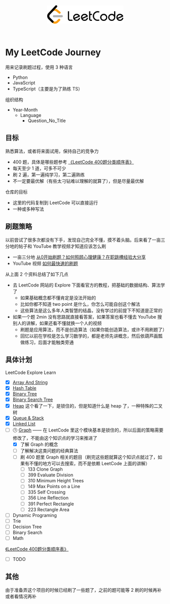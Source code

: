 <p><br></p>
<p align="center">
  <img src="assets/leetcode_logo.svg" width="240" alt="LeetCode Logo">
</p>
<p><br></p>

# My LeetCode Journey

用来记录刷题过程，使用 3 种语言

- Python
- JavaScript
- TypeScript（主要是为了熟练 TS）

组织结构

- Year-Month
  - Language
    - Question_No_Title

## 目标

熟悉算法，或者将来面试用，保持自己的竞争力

- 400 题，具体是哪些题参考 [《LeetCode 400题分类顺序表》](https://www.cspiration.com/#/leetcodeClassification)
- 每天至少 1 道，可多不可少
- 刷 2 遍，第一遍纯学习，第二遍熟练
- 不一定要最优解（有些太刁钻难以理解的就算了），但是尽量最优解

仓库的目标

- 这里的代码复制到 LeetCode 可以直接运行
- 一种或多种写法

## 刷题策略

以前尝试了很多次都没有下手，发现自己完全不懂，摸不着头脑。后来看了一亩三分地的帖子和 YouTube 教学视频才知道应该怎么刷

- 一亩三分地 [从0开始刷题？如何照顾心理健康？在职跳槽经验大分享](https://www.1point3acres.com/bbs/thread-843904-1-1.html)
- YouTube 视频 [如何最快速的刷题](https://youtu.be/HlIu_kf_KH0)

从上面 2 个资料总结了如下几点

- 去 LeetCode 网站的 Explore 下面看官方的教程，把基础的数据结构、算法学了
  - 如果基础概念都不懂肯定是没法开始的
  - 比如你都不知道 two point 是什么，你怎么可能自创这个解法
  - 这些算法是这么多年人类智慧的结晶，没有学过的前提下不知道是正常的
- 如果一个题 2min 没有思路就直接看答案，如果答案也看不懂去 YouTube 搜别人的讲解，如果还看不懂就换一个人的视频
  - 刷题是应用算法，而不是创造算法（如果你能创造算法，或许不用刷题了）
  - 回忆以前在学校是怎么学习数学的，都是老师先讲概念，然后依葫芦画瓢做练习，后面才能触类旁通

## 具体计划

LeetCode Explore Learn

- [x] [Array And String](https://leetcode.com/explore/learn/card/array-and-string/)
- [x] [Hash Table](https://leetcode.com/explore/learn/card/hash-table/)
- [x] [Binary Tree](https://leetcode.com/explore/learn/card/data-structure-tree/)
- [x] [Binary Search Tree](https://leetcode.com/explore/learn/card/introduction-to-data-structure-binary-search-tree/)
- [x] [Heap](https://leetcode.com/explore/learn/card/heap/) 这个看了一下，是锁住的，但是知道什么是 heap 了，一种特殊的二叉树
- [x] [Queue & Stack](https://leetcode.com/explore/learn/card/queue-stack/)
- [x] [Linked List](https://leetcode.com/explore/learn/card/linked-list/)
- [ ] 🕒 [Graph](https://leetcode.com/explore/learn/card/graph/) —— 在 LeetCode 里这个模块基本是锁住的，所以后面的策略需要修改了，不能由这个知识点的学习来推进了
  - [x] 了解 Graph 的概念
  - [ ] 了解解决这类问题的经典算法
  - [ ] 刷 400 题里 Graph 相关的题目（刷完这些题就算这个知识点就过了，如果有不懂的地方可以去搜索，而不是依赖 LeetCode 上面的讲解）
    - [ ] 133 Clone Graph
    - [ ] 399 Evaluate Division
    - [ ] 310 Minimum Height Trees
    - [ ] 149 Max Points on a Line
    - [ ] 335 Self Crossing
    - [ ] 356 Line Reflection
    - [ ] 391 Perfect Rectangle
    - [ ] 223 Rectangle Area
- [ ] Dynamic Programing
- [ ] Trie
- [ ] Decision Tree
- [ ] Binary Search
- [ ] Math

[《LeetCode 400题分类顺序表》](https://www.cspiration.com/#/leetcodeClassification)

- [ ] TODO

## 其他

由于准备弄这个项目的时候已经刷了一些题了，之前的题可能等 2 刷的时候再补或者看情况再补

